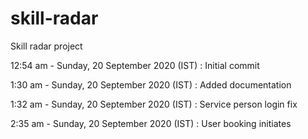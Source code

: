 # skill-radar
Skill radar project

12:54 am - Sunday, 20 September 2020 (IST) : Initial commit

1:30 am - Sunday, 20 September 2020 (IST)  : Added documentation

1:32 am - Sunday, 20 September 2020 (IST)  : Service person login fix

2:35 am - Sunday, 20 September 2020 (IST)  : User booking initiates
